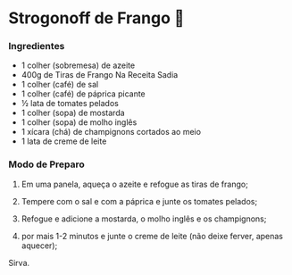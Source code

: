 # Strogonoff de Frango :chicken:

### Ingredientes

- 1 colher (sobremesa) de azeite
- 400g de Tiras de Frango Na Receita Sadia
- 1 colher (café) de sal
- 1 colher (café) de páprica picante
- ½ lata de tomates pelados
- 1 colher (sopa) de mostarda
- 1 colher (sopa) de molho inglês
- 1 xícara (chá) de champignons cortados ao meio
- 1 lata de creme de leite

### Modo de Preparo

1. Em uma panela, aqueça o azeite e refogue as tiras de frango;

2. Tempere com o sal e com a páprica e junte os tomates pelados;

3. Refogue e adicione a mostarda, o molho inglês e os champignons;

4. por mais 1-2 minutos e junte o creme de leite (não deixe ferver, apenas aquecer);

Sirva.









 